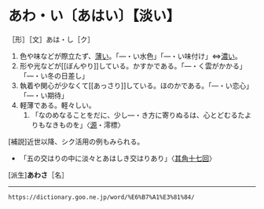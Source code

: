 # あわ・い〔あはい〕【淡い】

［形］［文］あは・し［ク］
1.  色や味などが際立たず、[薄い](うすい（薄い）)。「―・い水色」「―・い味付け」⇔[濃い](https://dictionary.goo.ne.jp/word/%E6%BF%83%E3%81%84/#jn-71255)。
2.  形や光などが[[ぼんやり]]している。かすかである。「―・く雲がかかる」「―・い冬の日差し」
3.  執着や関心が少なくて[[あっさり]]している。ほのかである。「―・い恋心」「―・い期待」
4.  軽薄である。軽々しい。    
    1.  「なのめなることをだに、少し―・き方に寄りぬるは、心とどむるたよりもなきものを」〈[源](https://dictionary.goo.ne.jp/word/%E6%BA%90%E6%B0%8F%E7%89%A9%E8%AA%9E/#jn-69890)・澪標〉
        

\[補説\]近世以降、シク活用の例もみられる。

-   「五の交はりの中に淡々とあはしき交はりあり」〈[其角十七回](https://dictionary.goo.ne.jp/word/person/%E5%AE%9D%E4%BA%95%E5%85%B6%E8%A7%92/#jn-135586)〉

\[派生\]**あわさ**［名］

---
`https://dictionary.goo.ne.jp/word/%E6%B7%A1%E3%81%84/`